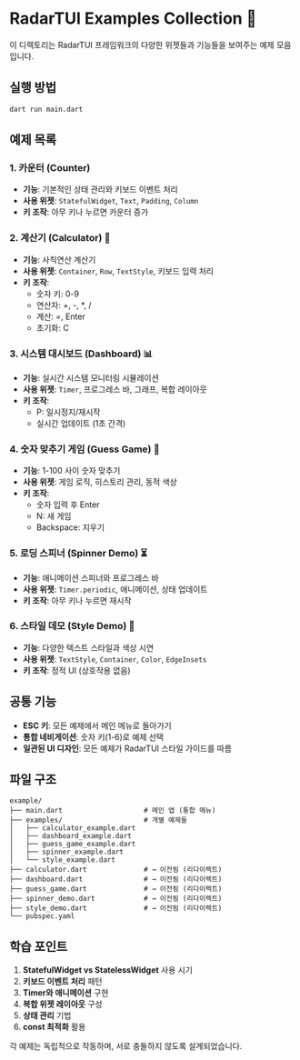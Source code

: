 # RadarTUI Examples Collection 🚀

이 디렉토리는 RadarTUI 프레임워크의 다양한 위젯들과 기능들을 보여주는 예제 모음입니다.

## 실행 방법

```bash
dart run main.dart
```

## 예제 목록

### 1. 카운터 (Counter) 
- **기능**: 기본적인 상태 관리와 키보드 이벤트 처리
- **사용 위젯**: `StatefulWidget`, `Text`, `Padding`, `Column`
- **키 조작**: 아무 키나 누르면 카운터 증가

### 2. 계산기 (Calculator) 🧮
- **기능**: 사칙연산 계산기
- **사용 위젯**: `Container`, `Row`, `TextStyle`, 키보드 입력 처리
- **키 조작**: 
  - 숫자 키: 0-9
  - 연산자: +, -, *, /
  - 계산: =, Enter
  - 초기화: C

### 3. 시스템 대시보드 (Dashboard) 📊
- **기능**: 실시간 시스템 모니터링 시뮬레이션
- **사용 위젯**: `Timer`, 프로그레스 바, 그래프, 복합 레이아웃
- **키 조작**: 
  - P: 일시정지/재시작
  - 실시간 업데이트 (1초 간격)

### 4. 숫자 맞추기 게임 (Guess Game) 🎯
- **기능**: 1-100 사이 숫자 맞추기
- **사용 위젯**: 게임 로직, 히스토리 관리, 동적 색상
- **키 조작**: 
  - 숫자 입력 후 Enter
  - N: 새 게임
  - Backspace: 지우기

### 5. 로딩 스피너 (Spinner Demo) ⏳
- **기능**: 애니메이션 스피너와 프로그레스 바
- **사용 위젯**: `Timer.periodic`, 애니메이션, 상태 업데이트
- **키 조작**: 아무 키나 누르면 재시작

### 6. 스타일 데모 (Style Demo) 🎨
- **기능**: 다양한 텍스트 스타일과 색상 시연
- **사용 위젯**: `TextStyle`, `Container`, `Color`, `EdgeInsets`
- **키 조작**: 정적 UI (상호작용 없음)

## 공통 기능

- **ESC 키**: 모든 예제에서 메인 메뉴로 돌아가기
- **통합 네비게이션**: 숫자 키(1-6)로 예제 선택
- **일관된 UI 디자인**: 모든 예제가 RadarTUI 스타일 가이드를 따름

## 파일 구조

```
example/
├── main.dart                    # 메인 앱 (통합 메뉴)
├── examples/                    # 개별 예제들
│   ├── calculator_example.dart
│   ├── dashboard_example.dart
│   ├── guess_game_example.dart
│   ├── spinner_example.dart
│   └── style_example.dart
├── calculator.dart              # → 이전됨 (리다이렉트)
├── dashboard.dart               # → 이전됨 (리다이렉트)
├── guess_game.dart              # → 이전됨 (리다이렉트)
├── spinner_demo.dart            # → 이전됨 (리다이렉트)
├── style_demo.dart              # → 이전됨 (리다이렉트)
└── pubspec.yaml
```

## 학습 포인트

1. **StatefulWidget vs StatelessWidget** 사용 시기
2. **키보드 이벤트 처리** 패턴
3. **Timer와 애니메이션** 구현
4. **복합 위젯 레이아웃** 구성
5. **상태 관리** 기법
6. **const 최적화** 활용

각 예제는 독립적으로 작동하며, 서로 충돌하지 않도록 설계되었습니다.